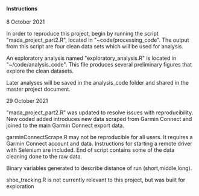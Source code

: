 #### Instructions
8 October 2021

In order to reproduce this project, begin by running the script "mada_project_part2.R", located in "~code/processing_code". The output from this script are four clean data sets which will be used for analysis. 

An exploratory analysis named "exploratory_analysis.R" is located in "~/code/analysis_code". This file produces several preliminary figures that explore the clean datasets.

Later analyses will be saved in the analysis_code folder and shared in the master project document. 

29 October 2021

"mada_project_part2.R" was updated to resolve issues with reproducibility. New coded added introduces new data scraped from Garmin Connect and joined to the main Garmin Connect export data. 

garminConnectScrape.R may not be reproducible for all users. It requires a Garmin Connect account and data. Instructions for starting a remote driver with Selenium are included. End of script contains some of the data cleaning done to the raw data.

Binary variables generated to describe distance of run (short,middle,long).

shoe_tracking.R is not currently relevant to this project, but was built for exploration